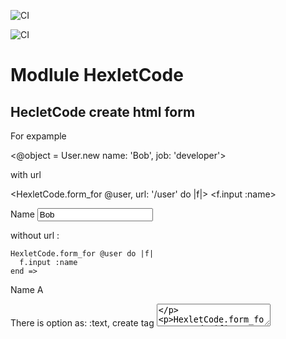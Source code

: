 ![CI](https://github.com/Kadina1988/rails-project-63/actions/workflows/hexlet-check.yml/badge.svg)

![CI](https://github.com/Kadina1988/rails-project-63/actions/workflows/main.yml/badge.svg)

Modlule HexletCode
==================

## HecletCode create html form

For expample

  <@object = User.new name: 'Bob', job: 'developer'>

with url

  <HexletCode.form_for @user, url: '/user' do |f|>
    <f.input :name>
  <end>

  <form action='/user' method='post'>
    <label for='name'>Name</label>
    <input name='name' type='text' value='Bob'>
  </form>

without url :

    HexletCode.form_for @user do |f|
      f.input :name
    end =>

   <form action='#' method='post'>
     <label for='name'>Name</label>
     <label for='a'>A</label>
   </form>

There is option as: :text, create tag <textarea>

   HexletCode.form_for @user do |f|
      f.input :name, as: :text
    end =>

      <form action='#' method='post'>
        <textarea name='name' rows='20' cols='20'>Bob</textarea>
      </form>

create type Sumbit

  HexletCode.form_for do |f|
    f.sumbit
  end =>

  <form action='#' method='post'>
    <input type='Submit' value='name'>
  </form>

Can add class :
  HexletCode.form_for @user do |f|
    f.input :name, class: 'input'  => <input name='name' type='text' value='Bob' class='input'>
  end =>






